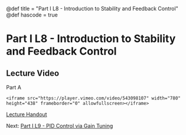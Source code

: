 @def title = "Part I L8 - Introduction to Stability and Feedback Control"
@def hascode = true
# Part I L8 - Introduction to Stability and Feedback Control
## Lecture Video
Part A

~~~
<iframe src="https://player.vimeo.com/video/543098107" width="780" height="438" frameborder="0" allowfullscreen></iframe>
~~~

[Lecture Handout](/part_i/ME417_-_Controls_-_Part_I_Lecture_8_Introduction_to_Stability_and_Feedback_Control.pdf)

Next: [Part I L9 - PID Control via Gain Tuning](../lecture9/)